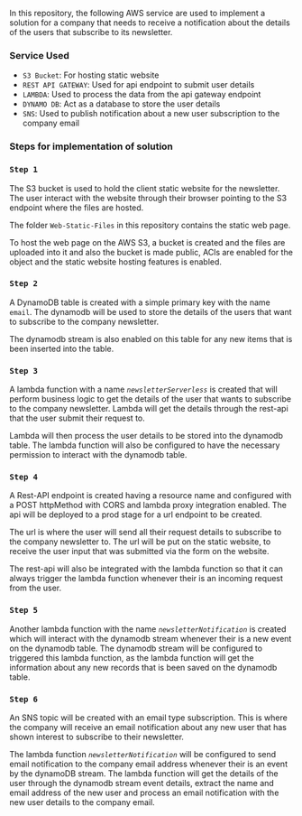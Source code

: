 In this repository, the following AWS service are used to implement a solution for a company that needs to receive a notification about the details of the users that subscribe to its newsletter.

### Service Used

- `S3 Bucket`: For hosting static website
- `REST API GATEWAY`: Used for api endpoint to submit user details
- `LAMBDA`: Used to process the data from the api gateway endpoint
- `DYNAMO DB`: Act as a database to store the user details
- `SNS`: Used to publish notification about a new user subscription to the company email

### Steps for implementation of solution

### `Step 1`

The S3 bucket is used to hold the client static website for the newsletter. The user interact with the website through their browser pointing to the S3 endpoint where the files are hosted.

The folder `Web-Static-Files` in this repository contains the static web page.

To host the web page on the AWS S3, a bucket is created and the files are uploaded into it and also the bucket is made public, ACls are enabled for the object and the static website hosting features is enabled.

### `Step 2`

A DynamoDB table is created with a simple primary key with the name `email`. The dynamodb will be used to store the details of the users that want to subscribe to the company newsletter.

The dynamodb stream is also enabled on this table for any new items that is been inserted into the table.

### `Step 3`

A lambda function with a name _`newsletterServerless`_ is created that will perform business logic to get the details of the user that wants to subscribe to the company newsletter. Lambda will get the details through the rest-api that the user submit their request to.

Lambda will then process the user details to be stored into the dynamodb table. The lambda function will also be configured to have the necessary permission to interact with the dynamodb table.

### `Step 4`

A Rest-API endpoint is created having a resource name and configured with a POST httpMethod with CORS and lambda proxy integration enabled. The api will be deployed to a prod stage for a url endpoint to be created.

The url is where the user will send all their request details to subscribe to the company newsletter to. The url will be put on the static website, to receive the user input that was submitted via the form on the website.

The rest-api will also be integrated with the lambda function so that it can always trigger the lambda function whenever their is an incoming request from the user.

### `Step 5`

Another lambda function with the name  _`newsletterNotification`_ is created which will interact with the dynamodb stream whenever their is a new event on the dynamodb table. The dynamodb stream will be configured to triggered this lambda function, as the lambda function will get the information about any new records that is been saved on the dynamodb table.

### `Step 6`

An SNS topic will be created with an email type subscription. This is where the company will receive an email notification about any new user that has shown interest to subscribe to their newsletter.

The lambda function _`newsletterNotification`_ will be configured to send email notification to the company email address whenever their is an event by the dynamoDB stream. The lambda function will get the details of the user through the dynamodb stream event details, extract the name and email address of the new user and process an email notification with the new user details to the company email.
